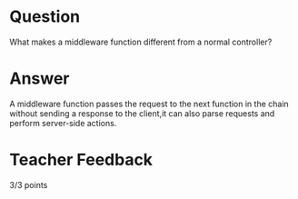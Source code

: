 # Question

What makes a middleware function different from a normal controller?

# Answer

A middleware function passes the request to the next function in the chain without sending a response to the client,it can also parse requests and perform server-side actions.

# Teacher Feedback

3/3 points
